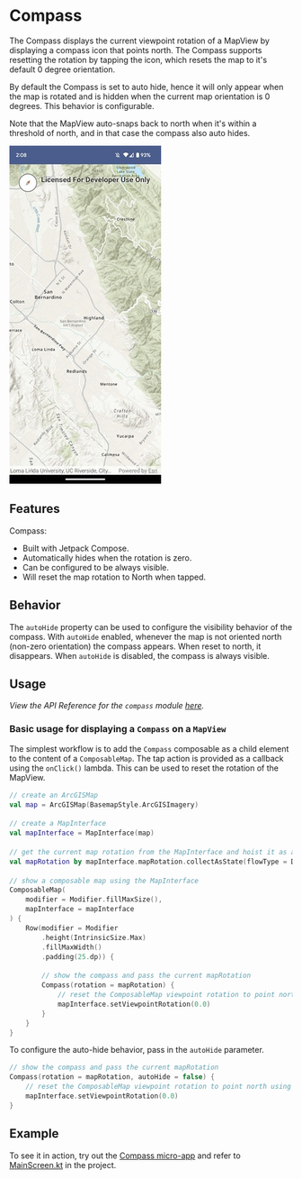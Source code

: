 # Compass
The Compass displays the current viewpoint rotation of a MapView by displaying a compass icon that points north.
The Compass supports resetting the rotation by tapping the icon, which resets the map to it's default 0 degree orientation.

By default the Compass is set to auto hide, hence it will only appear when the map is rotated and is hidden when the current map orientation is 0 degrees. This behavior is configurable.

Note that the MapView auto-snaps back to north when it's within a threshold of north, and in that case the compass also auto hides.

![Screenshot](screenshot.jpg)

## Features

Compass:
- Built with Jetpack Compose.
- Automatically hides when the rotation is zero.
- Can be configured to be always visible.
- Will reset the map rotation to North when tapped.

## Behavior

The `autoHide` property can be used to configure the visibility behavior of the compass. With `autoHide` enabled, whenever the map is not oriented north (non-zero orientation)
the compass appears. When reset to north, it disappears. When `autoHide` is disabled, the compass is always visible.

## Usage

*View the API Reference for the `compass` module [here](https://developers.arcgis.com/kotlin/toolkit-api-reference/arcgis-maps-kotlin-toolkit/com.arcgismaps.toolkit.compass/index.html).*

### Basic usage for displaying a `Compass` on a `MapView`

The simplest workflow is to add the `Compass` composable as a child element to the content of a `ComposableMap`. 
The tap action is provided as a callback using the `onClick()` lambda. This can be used to reset the rotation of the MapView.

```kotlin
// create an ArcGISMap
val map = ArcGISMap(BasemapStyle.ArcGISImagery)

// create a MapInterface
val mapInterface = MapInterface(map)

// get the current map rotation from the MapInterface and hoist it as a state
val mapRotation by mapInterface.mapRotation.collectAsState(flowType = DuplexFlow.Type.Read)

// show a composable map using the MapInterface
ComposableMap(
    modifier = Modifier.fillMaxSize(),
    mapInterface = mapInterface
) {
    Row(modifier = Modifier
        .height(IntrinsicSize.Max)
        .fillMaxWidth()
        .padding(25.dp)) {

        // show the compass and pass the current mapRotation
        Compass(rotation = mapRotation) {
            // reset the ComposableMap viewpoint rotation to point north using the MapInterface
            mapInterface.setViewpointRotation(0.0)
        }
    }
}
```

To configure the auto-hide behavior, pass in the `autoHide` parameter.

```kotlin
// show the compass and pass the current mapRotation
Compass(rotation = mapRotation, autoHide = false) {
    // reset the ComposableMap viewpoint rotation to point north using the MapInterface
    mapInterface.setViewpointRotation(0.0)
}
```

## Example
To see it in action, try out the [Compass micro-app](../../microapps/CompassApp) and refer to [MainScreen.kt](../../microapps/CompassApp/app/src/main/java/com/arcgismaps/toolkit/compassapp/screens/MainScreen.kt) in the project.
